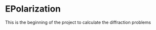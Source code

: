 EPolarization
=============
This is the beginning of the project to calculate the diffraction problems